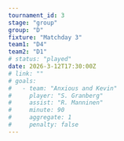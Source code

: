 ```yaml
---
tournament_id: 3
stage: "group"
group: "D"
fixture: "Matchday 3"
team1: "D4"
team2: "D1"
# status: "played"
date: 2026-3-12T17:30:00Z
# link: ""
# goals:
#   - team: "Anxious and Kevin"
#     player: "S. Granberg"
#     assist: "R. Manninen"
#     minute: 90
#     aggregate: 1
#     penalty: false
---
```


